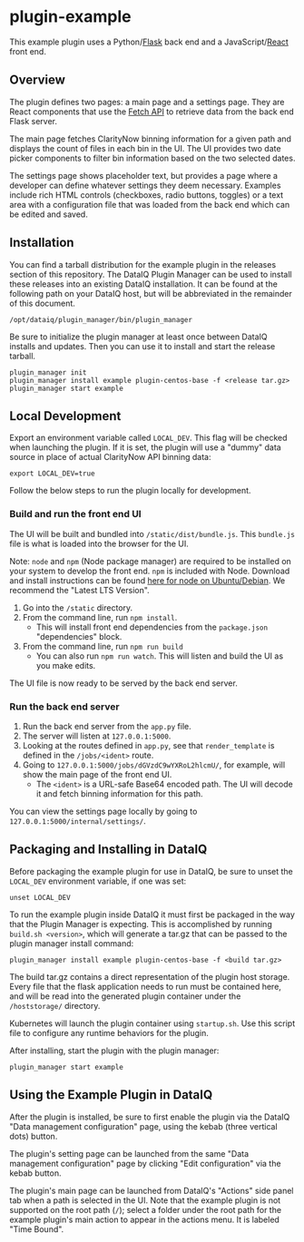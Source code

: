 # plugin-example

This example plugin uses a Python/[Flask](https://flask.palletsprojects.com/) back end and a JavaScript/[React](https://reactjs.org/) front end.

## Overview

The plugin defines two pages: a main page and a settings page.
They are React components that use the [Fetch API](https://developer.mozilla.org/en-US/docs/Web/API/Fetch_API) to
retrieve data from the back end Flask server.

The main page fetches ClarityNow binning information for a given path and displays the count of files in each bin in the UI.
The UI provides two date picker components to filter bin information based on the two selected dates.

The settings page shows placeholder text, but provides a page where a developer can define whatever settings they deem necessary.
Examples include rich HTML controls (checkboxes, radio buttons, toggles) or a text area with a configuration file that
was loaded from the back end which can be edited and saved.

## Installation

You can find a tarball distribution for the example plugin in the releases section of this repository.
The DataIQ Plugin Manager can be used to install these releases into an existing DataIQ installation.
It can be found at the following path on your DataIQ host, but will be abbreviated in the remainder of this document.

```
/opt/dataiq/plugin_manager/bin/plugin_manager
```

Be sure to initialize the plugin manager at least once between DataIQ installs and updates.
Then you can use it to install and start the release tarball.

```
plugin_manager init
plugin_manager install example plugin-centos-base -f <release tar.gz>
plugin_manager start example
```


## Local Development

Export an environment variable called `LOCAL_DEV`. 
This flag will be checked when launching the plugin. 
If it is set, the plugin will use a "dummy" data source in place of actual ClarityNow API binning data:

```
export LOCAL_DEV=true
```

Follow the below steps to run the plugin locally for development.

### Build and run the front end UI

The UI will be built and bundled into `/static/dist/bundle.js`. 
This `bundle.js` file is what is loaded into the browser for the UI.

Note: `node` and `npm` (Node package manager) are required to be installed on your system to develop the front end. `npm` is included with Node. Download and install instructions can be found [here for node on Ubuntu/Debian](https://nodejs.org/en/download/). We recommend the "Latest LTS Version".

1. Go into the `/static` directory.
2. From the command line, run `npm install`.
   - This will install front end dependencies from the `package.json` "dependencies" block.
3. From the command line, run `npm run build`
   - You can also run `npm run watch`. This will listen and build the UI as you make edits.

The UI file is now ready to be served by the back end server.

### Run the back end server

1. Run the back end server from the `app.py` file.
2. The server will listen at `127.0.0.1:5000`.
3. Looking at the routes defined in `app.py`, see that `render_template` is defined in the `/jobs/<ident>` route.
4. Going to `127.0.0.1:5000/jobs/dGVzdC9wYXRoL2hlcmU/`, for example, will show the main page of the front end UI.
   - The `<ident>` is a URL-safe Base64 encoded path. The UI will decode it and fetch binning information for this path.

You can view the settings page locally by going to `127.0.0.1:5000/internal/settings/`.

## Packaging and Installing in DataIQ

Before packaging the example plugin for use in DataIQ, be sure to unset the `LOCAL_DEV` environment variable, if one was set:

```
unset LOCAL_DEV
```

To run the example plugin inside DataIQ it must first be packaged in the way that the Plugin Manager is expecting.
This is accomplished by running `build.sh <version>`, which will generate a tar.gz that can be passed to the plugin 
manager install command:

```
plugin_manager install example plugin-centos-base -f <build tar.gz>
```

The build tar.gz contains a direct representation of the plugin host storage.
Every file that the flask application needs to run must be contained here, and will be read into the generated plugin
container under the `/hoststorage/` directory.

Kubernetes will launch the plugin container using `startup.sh`. Use this script
file to configure any runtime behaviors for the plugin.

After installing, start the plugin with the plugin manager:
```
plugin_manager start example
```

## Using the Example Plugin in DataIQ

After the plugin is installed, be sure to first enable the plugin via the DataIQ "Data management configuration" page, using the kebab (three vertical dots) button.

The plugin's setting page can be launched from the same "Data management configuration" page by clicking "Edit configuration" via the kebab button.

The plugin's main page can be launched from DataIQ's "Actions" side panel tab when a path is selected in the UI. Note that the example plugin is not supported on the root path (`/`); select a folder under the root path for the example plugin's main action to appear in the actions menu. It is labeled "Time Bound".
